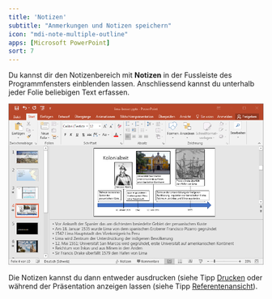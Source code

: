 ```yaml
---
title: 'Notizen'
subtitle: "Anmerkungen und Notizen speichern"
icon: "mdi-note-multiple-outline"
apps: [Microsoft PowerPoint]
sort: 7
---
```




Du kannst dir den Notizenbereich mit __Notizen__ in der Fussleiste des Programmfensters einblenden lassen. Anschliessend kannst du unterhalb jeder Folie beliebigen Text erfassen.

![Notizenansicht](./images/notizen.png)

Die Notizen kannst du dann entweder ausdrucken (siehe Tipp [Drucken](../drucken) oder während der Präsentation anzeigen lassen (siehe Tipp [Referentenansicht](../referentenansicht)).



